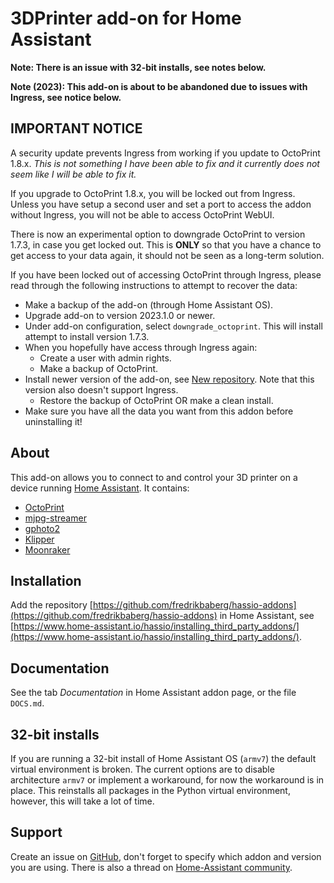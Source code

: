 # 3DPrinter add-on for Home Assistant

**Note: There is an issue with 32-bit installs, see notes below.**

**Note (2023): This add-on is about to be abandoned due to issues with Ingress, see notice below.**

## **IMPORTANT NOTICE**

A security update prevents Ingress from working if you update to OctoPrint 1.8.x. *This is not something I have been able to fix and it currently does not seem like I will be able to fix it.*

If you upgrade to OctoPrint 1.8.x, you will be locked out from Ingress. Unless you have setup a second user and set a port to access the addon without Ingress, you will not be able to access OctoPrint WebUI.

There is now an experimental option to downgrade OctoPrint to version 1.7.3, in case you get locked out.
This is **ONLY** so that you have a chance to get access to your data again, it should not be seen as a long-term solution.

If you have been locked out of accessing OctoPrint through Ingress, please read through the following instructions to attempt to recover the data:
* Make a backup of the add-on (through Home Assistant OS).
* Upgrade add-on to version 2023.1.0 or newer.
* Under add-on configuration, select `downgrade_octoprint`. This will install attempt to install version 1.7.3.
* When you hopefully have access through Ingress again:
    * Create a user with admin rights.
    * Make a backup of OctoPrint.
* Install newer version of the add-on, see [New repository](https://github.com/fredrikbaberg/3dprinter-addons). Note that this version also doesn't support Ingress.
    * Restore the backup of OctoPrint OR make a clean install.
* Make sure you have all the data you want from this addon before uninstalling it!

## About

This add-on allows you to connect to and control your 3D printer on a device running [Home Assistant](https://home-assistant.io/).
It contains:
- [OctoPrint](https://octoprint.org)
- [mjpg-streamer](https://github.com/jacksonliam/mjpg-streamer)
- [gphoto2](http://gphoto.org/)
- [Klipper](https://www.klipper3d.org/)
- [Moonraker](https://moonraker.readthedocs.io/)

## Installation

Add the repository [https://github.com/fredrikbaberg/hassio-addons](https://github.com/fredrikbaberg/hassio-addons) in Home Assistant, see [https://www.home-assistant.io/hassio/installing_third_party_addons/](https://www.home-assistant.io/hassio/installing_third_party_addons/).

## Documentation

See the tab _Documentation_ in Home Assistant addon page, or the file `DOCS.md`.

## 32-bit installs

If you are running a 32-bit install of Home Assistant OS (`armv7`) the default virtual environment is broken. The current options are to disable architecture `armv7` or implement a workaround, for now the workaround is in place. This reinstalls all packages in the Python virtual environment, however, this will take a lot of time.

## Support

Create an issue on [GitHub](https://github.com/fredrikbaberg/hassio-addons), don't forget to specify which addon and version you are using.
There is also a thread on [Home-Assistant community](https://community.home-assistant.io/t/repository-octoprint-wip/22883).
